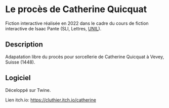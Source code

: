 # Le procès de Catherine Quicquat
Fiction interactive réalisée en 2022 dans le cadre du cours de fiction interactive de Isaac Pante (SLI, Lettres, [UNIL](https://www.unil.ch/central/en/home.html)).

## Description
Adapatation libre du procès pour sorcellerie de Catherine Quicquat à Vevey, Suisse (1448). 

## Logiciel
Déceloppé sur Twine.

Lien itch.io: https://cluthier.itch.io/catherine
